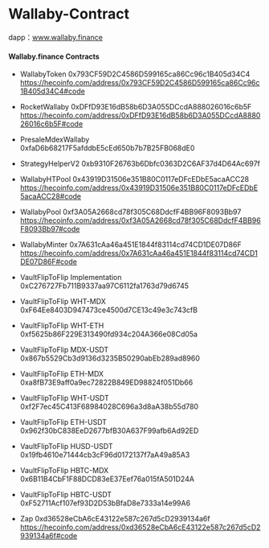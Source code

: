 # Wallaby-Contract

dapp：www.wallaby.finance

#### Wallaby.finance Contracts

- WallabyToken 
0x793CF59D2C4586D599165ca86Cc96c1B405d34C4
https://hecoinfo.com/address/0x793CF59D2C4586D599165ca86Cc96c1B405d34C4#code

- RocketWallaby
0xDFfD93E16dB58b6D3A055DCcdA888026016c6b5F
https://hecoinfo.com/address/0xDFfD93E16dB58b6D3A055DCcdA888026016c6b5F#code

- PresaleMdexWallaby
0xfaD6b68217F5afddbE5cEd650b7b7B25FB068dE0

- StrategyHelperV2
0xb9310F26763b6Dbfc0363D2C6AF37d4D64Ac697f


- WallabyHTPool 
0x43919D31506e351B80C0117eDFcEDbE5acaACC28
https://hecoinfo.com/address/0x43919D31506e351B80C0117eDFcEDbE5acaACC28#code


- WallabyPool 
0xf3A05A2668cd78f305C68DdcfF4BB96F8093Bb97
https://hecoinfo.com/address/0xf3A05A2668cd78f305C68DdcfF4BB96F8093Bb97#code

- WallabyMinter
0x7A631cAa46a451E1844f83114cd74CD1DE07D86F
https://hecoinfo.com/address/0x7A631cAa46a451E1844f83114cd74CD1DE07D86F#code

- VaultFlipToFlip Implementation 
0xC276727Fb711B9337aa97C6112fa1763d79d6745

- VaultFlipToFlip WHT-MDX 
0xF64Ee8403D947473ce4500d7CE13c49e3c743cfB

- VaultFlipToFlip WHT-ETH 
0xf5625b86F229E313490fd934c204A366e08Cd05a

- VaultFlipToFlip MDX-USDT
0x867b5529Cb3d9136d3235B50290abEb289ad8960

- VaultFlipToFlip ETH-MDX 
0xa8fB73E9aff0a9ec72822B849ED98824f051Db66

- VaultFlipToFlip WHT-USDT 
0xf2F7ec45C413F68984028C696a3d8aA38b55d780

- VaultFlipToFlip ETH-USDT 
0x962f30bC838EeD2677bfB30A637F99afb6Ad92ED

- VaultFlipToFlip HUSD-USDT 
0x19fb4610e71444cb3cF96d0172137f7aA49a85A3

- VaultFlipToFlip HBTC-MDX 
0x6B11B4CbF1F88DCD83eE37Eef76a015fA501D24A

- VaultFlipToFlip HBTC-USDT 
0xF52711Acf107ef93D2D53bBfaD8e7333a14e99A6


- Zap
0xd36528eCbA6cE43122e587c267d5cD2939134a6f
https://hecoinfo.com/address/0xd36528eCbA6cE43122e587c267d5cD2939134a6f#code

